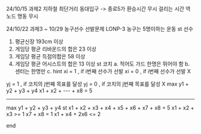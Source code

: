 24/10/15 과제2
지하철 최단거리 동대입구 -> 종로5가
환승시간 무시 
걸리는 시간
역 노드
명동 무시

24/10/22 과제3 ~ 10/29
농구선수 선발문제 LONP-3
농구는 5명이하는 운동
st 선수
1. 평균신장 193cm 이상
2. 게임당 평균 리바운드의 합은 23 이상
3. 게임당 평균 득점의합은 58 이상  
4. 게임당 평균 어시스트의 합은 13 이상
st 코치
a. 적어도 가드 한명은 뛰어야 함
b. 센터는 한명만
c. 
hint
xi = 1 , if i번째 선수가 선발
xi = 0 , if i번째 선수가 선발 X

yj = 1 , if 코치의 j번째 목표를 달성
yj = 0 , if 코치의 j번째 목표를 달성 X
max y1 + y2 + y3 + y4
x1 + x2 + --- + x8 = 5

----------
max y1 + y2 + y3 + y4
st
x1 + x2 + x3 + x4 + x5 + x6 + x7 + x8 = 5
x1 + x2 + x3 >= 1
x7 + x8 = 1
x1 + x4 + 2x6 <= 2

end
